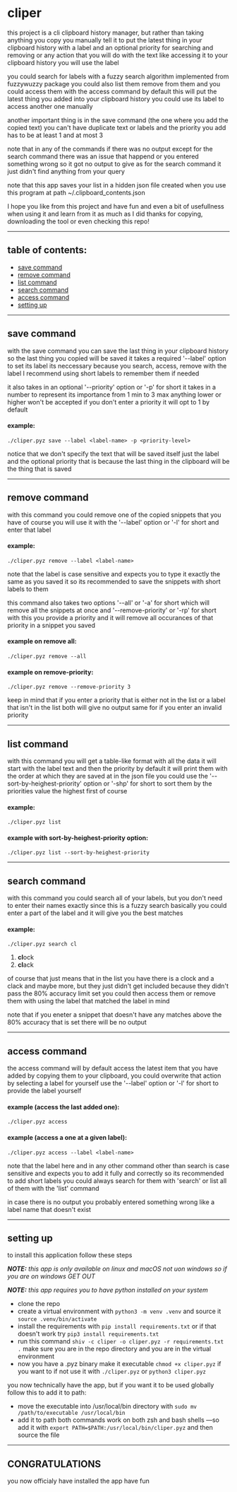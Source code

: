# cliper
this project is a cli clipboard history manager, but rather than taking anything you copy you manually tell it to 
put the latest thing in your clipboard history with a label and an optional priority for searching and removing or 
any action that you will do with the text like accessing it to your clipboard history you will use the label

you could search for labels with a fuzzy search algorithm implemented from fuzzywuzzy package you could also
list them remove from them and you could access them with the access command by default this will put the latest
thing you added into your clipboard history you could use its label to access another one manually

another important thing is in the save command (the one where you add the copied text) you can't have duplicate text or labels
and the priority you add has to be at least 1 and at most 3

note that in any of the commands if there was no output except for the search command there was an issue that happend or you 
entered something wrong so it got no output to give as for the search command it just didn't find anything from your query

note that this app saves your list in a hidden json file created when you use this program at path ~/.clipboard_contents.json 

I hope you like from this project and have fun and even a bit of usefullness when using it and learn from it as
much as I did thanks for copying, downloading the tool or even checking this repo!

---

## table of contents:
- [save command](#save-command)
- [remove command](#remove-command)
- [list command](#list-command)
- [search command](#search-command)
- [access command](#access-command)
- [setting up](#setting-up)

---

## save command
with the save command you can save the last thing in your clipboard history so the last thing you copied will be saved
it takes a required '--label' option to set its label its neccessary because you search, access, remove with the label 
I recommend using short labels to remember them if needed 

it also takes in an optional '--priority' option or '-p' for short it takes in a number to represent its importance 
from 1 min to 3 max anything lower or higher won't be accepted if you don't enter a priority it will opt to 1 by default

#### example:

`./cliper.pyz save --label <label-name> -p <priority-level>`

notice that we don't specify the text that will be saved itself just the label and the optional priority that is because the 
last thing in the clipboard will be the thing that is saved 

---

## remove command
with this command you could remove one of the copied snippets that you have of course you will use it with the 
'--label' option or '-l' for short and enter that label 

#### example: 

`./cliper.pyz remove --label <label-name>`

note that the label is case sensitive and expects you to type it exactly the same as you saved it so its recommended
to save the snippets with short labels to them

this command also takes two options '--all' or '-a' for short which will remove all the snippets at once 
and '--remove-priority' or '-rp' for short with this you provide a priority and it will remove all occurances of that 
priority in a snippet you saved 

#### example on remove all:

`./cliper.pyz remove --all`

#### example on remove-priority:

`./cliper.pyz remove --remove-priority 3`

keep in mind that if you enter a priority that is either not in the list or a label that isn't in the list both will give no output
same for if you enter an invalid priority

---

## list command
with this command you will get a table-like format with all the data it will start with the label text 
and then the priority by default it will print them with the order at which they are saved at in the json file
you could use the '--sort-by-heighest-priority' option or '-shp' for short to sort them by the priorities value
the highest first of course

#### example:
`./cliper.pyz list`

#### example with sort-by-heighest-priority option:
`./cliper.pyz list --sort-by-heighest-priority`

---

## search command
with this command you could search all of your labels, but you don't need to enter their names exactly
since this is a fuzzy search basically you could enter a part of the label and it will give you the best matches

#### example:
`./cliper.pyz search cl`
1) **cl**ock
2) **cl**ack 

of course that just means that in the list you have there is a clock and a clack and maybe more, but they just didn't get
included because they didn't pass the 80% accuracy limit set you could then access them or remove them with using the label
that matched the label in mind

note that if you eneter a snippet that doesn't have any matches above the 80% accuracy that is set there will be no output

---

## access command
the access command will by default access the latest item that you have added by copying them to your clipboard,
you could overwrite that action by selecting a label for yourself use the '--label' option or '-l' for short to 
provide the label yourself

#### example (access the last added one):
`./cliper.pyz access`

#### example (access a one at a given label):
`./cliper.pyz access --label <label-name>`

note that the label here and in any other command other than search is case sensitive and expects you to add
it fully and correctly so its recommended to add short labels you could always search for them with 'search' or
list all of them with the 'list' command

in case there is no output you probably entered something wrong like a label name that doesn't exist

---

## setting up
to install this application follow these steps 

***NOTE:*** *this app is only available on linux and macOS not uon windows so if you are on windows GET OUT*

***NOTE:*** *this app requires you to have python installed on your system*

- clone the repo
- create a virtual environment with `python3 -m venv .venv` and source it `source .venv/bin/activate`
- install the requirements with `pip install requirements.txt` or if that doesn't work try `pip3 install requirements.txt`
- run this command `shiv -c cliper -o cliper.pyz -r requirements.txt .` make sure you are in the repo directory and you are in the virtual environment
- now you have a .pyz binary make it executable `chmod +x cliper.pyz` if you want to if not use it with `./cliper.pyz` or `python3 cliper.pyz`

you now technically have the app, but if you want it to be used globally follow this to add it to path:
- move the executable into /usr/local/bin directory with `sudo mv /path/to/executable /usr/local/bin` 
- add it to path both commands work on both zsh and bash shells —so add it with `export PATH=$PATH:/usr/local/bin/cliper.pyz` and then source the file

---

## CONGRATULATIONS 
you now officialy have installed the app have fun